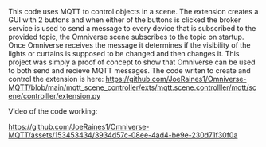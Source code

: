 This code uses MQTT to control objects in a scene.
The extension creates a GUI with 2 buttons and when either of the buttons is clicked the broker service is used to send a message to every device that is subscribed to the provided topic, the Omniverse scene subscribes to the topic on startup.
Once Omniverse receives the message it determines if the visibility of the lights or curtains is supposed to be changed and then changes it. 
This project was simply a proof of concept to show that Omniverse can be used to both send and recieve MQTT messages. The code writen to create and control the extension is here: https://github.com/JoeRaines1/Omniverse-MQTT/blob/main/mqtt_scene_controller/exts/mqtt.scene.controlller/mqtt/scene/controlller/extension.py

Video of the code working:

https://github.com/JoeRaines1/Omniverse-MQTT/assets/153453434/3934d57c-08ee-4ad4-be9e-230d71f30f0a

